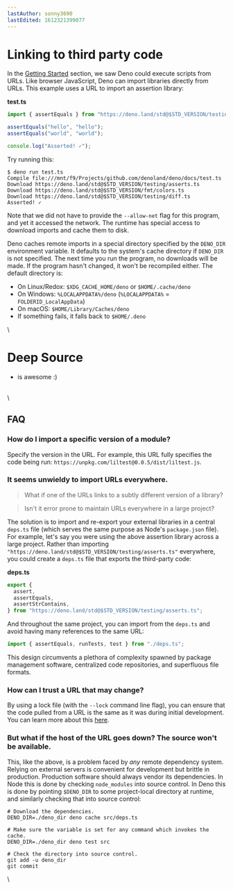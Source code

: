 ```yaml
---
lastAuthor: sonny3690
lastEdited: 1612321399077
---
```

# Linking to third party code

In the [Getting Started](./getting_started.md) section, we saw Deno could
execute scripts from URLs. Like browser JavaScript, Deno can import libraries
directly from URLs. This example uses a URL to import an assertion library:

**test.ts**

```ts
import { assertEquals } from "https://deno.land/std@$STD_VERSION/testing/asserts.ts";

assertEquals("hello", "hello");
assertEquals("world", "world");

console.log("Asserted! ✓");
```

Try running this:

```shell
$ deno run test.ts
Compile file:///mnt/f9/Projects/github.com/denoland/deno/docs/test.ts
Download https://deno.land/std@$STD_VERSION/testing/asserts.ts
Download https://deno.land/std@$STD_VERSION/fmt/colors.ts
Download https://deno.land/std@$STD_VERSION/testing/diff.ts
Asserted! ✓
```

Note that we did not have to provide the `--allow-net` flag for this program,
and yet it accessed the network. The runtime has special access to download
imports and cache them to disk.

Deno caches remote imports in a special directory specified by the `DENO_DIR`
environment variable. It defaults to the system's cache directory if `DENO_DIR`
is not specified. The next time you run the program, no downloads will be made.
If the program hasn't changed, it won't be recompiled either. The default
directory is:

* On Linux/Redox: `$XDG_CACHE_HOME/deno` or `$HOME/.cache/deno`
* On Windows: `%LOCALAPPDATA%/deno` (`%LOCALAPPDATA%` = `FOLDERID_LocalAppData`)
* On macOS: `$HOME/Library/Caches/deno`
* If something fails, it falls back to `$HOME/.deno`

\
# Deep Source

* is awesome :)

\
\
## FAQ

### How do I import a specific version of a module?

Specify the version in the URL. For example, this URL fully specifies the code
being run: `https://unpkg.com/liltest@0.0.5/dist/liltest.js`.

### It seems unwieldy to import URLs everywhere.

> What if one of the URLs links to a subtly different version of a library?

> Isn't it error prone to maintain URLs everywhere in a large project?

The solution is to import and re-export your external libraries in a central
`deps.ts` file (which serves the same purpose as Node's `package.json` file).
For example, let's say you were using the above assertion library across a large
project. Rather than importing
`"https://deno.land/std@$STD_VERSION/testing/asserts.ts"` everywhere, you could
create a `deps.ts` file that exports the third-party code:

**deps.ts**

```ts
export {
  assert,
  assertEquals,
  assertStrContains,
} from "https://deno.land/std@$STD_VERSION/testing/asserts.ts";
```

And throughout the same project, you can import from the `deps.ts` and avoid
having many references to the same URL:

```ts
import { assertEquals, runTests, test } from "./deps.ts";
```

This design circumvents a plethora of complexity spawned by package management
software, centralized code repositories, and superfluous file formats.

### How can I trust a URL that may change?

By using a lock file (with the `--lock` command line flag), you can ensure that
the code pulled from a URL is the same as it was during initial development. You
can learn more about this
[here](./linking_to_external_code/integrity_checking.md).

### But what if the host of the URL goes down? The source won't be available.

This, like the above, is a problem faced by *any* remote dependency system.
Relying on external servers is convenient for development but brittle in
production. Production software should always vendor its dependencies. In Node
this is done by checking `node_modules` into source control. In Deno this is
done by pointing `$DENO_DIR` to some project-local directory at runtime, and
similarly checking that into source control:

```shell
# Download the dependencies.
DENO_DIR=./deno_dir deno cache src/deps.ts

# Make sure the variable is set for any command which invokes the cache.
DENO_DIR=./deno_dir deno test src

# Check the directory into source control.
git add -u deno_dir
git commit
```

\

